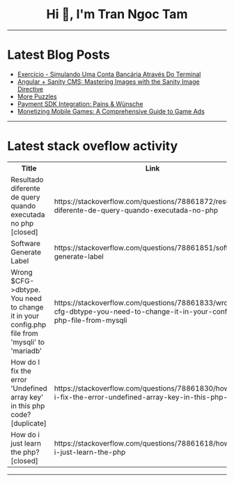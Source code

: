 <h1 align="center">Hi 👋, I'm Tran Ngoc Tam</h1>

---

# Latest Blog Posts 
<!-- BLOG-POST-LIST:START -->
- [Exercício - Simulando Uma Conta Bancária Através Do Terminal](https://dev.to/lnabesima/exercicio-simulando-uma-conta-bancaria-atraves-do-terminal-23e4)
- [Angular + Sanity CMS: Mastering Images with the Sanity Image Directive](https://dev.to/osnoser1/angular-sanity-cms-mastering-images-with-the-sanity-image-directive-28p8)
- [More Puzzles](https://dev.to/j2a2k4e/more-puzzles-1nh6)
- [Payment SDK Integration: Pains &amp; Wünsche](https://dev.to/lenjee_chan_af668b02632f2/payment-sdk-integration-pains-wunsche-1i9b)
- [Monetizing Mobile Games: A Comprehensive Guide to Game Ads](https://dev.to/ajgamer/monetizing-mobile-games-a-comprehensive-guide-to-game-ads-4aod)
<!-- BLOG-POST-LIST:END -->

---

# Latest stack oveflow activity
<table>
  <tr><th>Title</th><th>Link</th></tr>
  <!-- STACKOVERFLOW:START --><tr><td>Resultado diferente de query quando executada no php [closed]</td><td>https://stackoverflow.com/questions/78861872/resultado-diferente-de-query-quando-executada-no-php</td></tr><tr><td>Software Generate Label</td><td>https://stackoverflow.com/questions/78861851/software-generate-label</td></tr><tr><td>Wrong $CFG-&gt;dbtype. You need to change it in your config.php file from &#39;mysqli&#39; to &#39;mariadb&#39;</td><td>https://stackoverflow.com/questions/78861833/wrong-cfg-dbtype-you-need-to-change-it-in-your-config-php-file-from-mysqli</td></tr><tr><td>How do I fix the error &#39;Undefined array key&#39; in this php code? [duplicate]</td><td>https://stackoverflow.com/questions/78861830/how-do-i-fix-the-error-undefined-array-key-in-this-php-code</td></tr><tr><td>How do i just learn the php? [closed]</td><td>https://stackoverflow.com/questions/78861618/how-do-i-just-learn-the-php</td></tr><!-- STACKOVERFLOW:END -->
</table>

---


